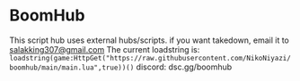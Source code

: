 # BoomHub
This script hub uses external hubs/scripts. if you want takedown, email it to salakking307@gmail.com
The current loadstring is:
`loadstring(game:HttpGet("https://raw.githubusercontent.com/NikoNiyazi/boomhub/main/main.lua",true))()`
discord: dsc.gg/boomhub
